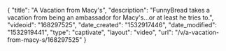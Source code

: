 {
    "title": "A Vacation from Macy's",
    "description": "FunnyBread takes a vacation from being an ambassador for Macy's...or at least he tries to.",
    "videoid": "168297525",
    "date_created": "1532917446",
    "date_modified": "1532919441",
    "type": "captivate",
    "layout": "video",
    "url": "\/v\/a-vacation-from-macy-s\/168297525"
}